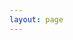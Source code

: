 ```yaml
---
layout: page
---
```

<script setup>
import Projects from "../../.vitepress/components/Projects.vue";
</script>

<Projects/>